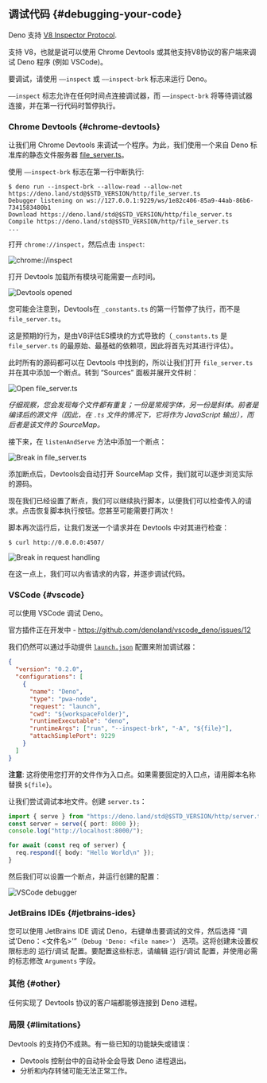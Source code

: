 ## 调试代码 {#debugging-your-code}

Deno 支持 [V8 Inspector Protocol](https://v8.dev/docs/inspector).

支持 V8，也就是说可以使用 Chrome Devtools 或其他支持V8协议的客户端来调试 Deno 程序 (例如 VSCode)。

要调试，请使用 `——inspect` 或 `——inspect-brk` 标志来运行 Deno。

`——inspect` 标志允许在任何时间点连接调试器，而 `——inspect-brk` 将等待调试器连接，并在第一行代码时暂停执行。

### Chrome Devtools {#chrome-devtools}

让我们用 Chrome Devtools 来调试一个程序。为此，我们使用一个来自 Deno 标准库的静态文件服务器 [file_server.ts](https://deno.land/std@$STD_VERSION/http/file_server.ts)。

使用 `——inspect-brk` 标志在第一行中断执行:

```shell
$ deno run --inspect-brk --allow-read --allow-net https://deno.land/std@$STD_VERSION/http/file_server.ts
Debugger listening on ws://127.0.0.1:9229/ws/1e82c406-85a9-44ab-86b6-7341583480b1
Download https://deno.land/std@$STD_VERSION/http/file_server.ts
Compile https://deno.land/std@$STD_VERSION/http/file_server.ts
...
```

打开 `chrome://inspect`，然后点击 `inspect`:

![chrome://inspect](../images/debugger1.jpg)

打开 Devtools 加载所有模块可能需要一点时间。

![Devtools opened](../images/debugger2.jpg)

您可能会注意到，Devtools在 `_constants.ts` 的第一行暂停了执行，而不是 `file_server.ts`。

 这是预期的行为，是由V8评估ES模块的方式导致的（`_constants.ts` 是 `file_server.ts` 的最原始、最基础的依赖项，因此将首先对其进行评估）。

此时所有的源码都可以在 Devtools 中找到的，所以让我们打开 `file_server.ts` 并在其中添加一个断点。转到 “Sources” 面板并展开文件树：

![Open file_server.ts](../images/debugger3.jpg)

_仔细观察，您会发现每个文件都有重复；一份是常规字体，另一份是斜体。前者是编译后的源文件（因此，在 `.ts` 文件的情况下，它将作为 JavaScript 输出），而后者是该文件的 SourceMap。_

接下来，在 `listenAndServe` 方法中添加一个断点：

![Break in file_server.ts](../images/debugger4.jpg)

添加断点后，Devtools会自动打开 SourceMap 文件，我们就可以逐步浏览实际的源码。

现在我们已经设置了断点，我们可以继续执行脚本，以便我们可以检查传入的请求。点击恢复脚本执行按钮。您甚至可能需要打两次！

脚本再次运行后，让我们发送一个请求并在 Devtools 中对其进行检查：

```
$ curl http://0.0.0.0:4507/
```

![Break in request handling](../images/debugger5.jpg)

在这一点上，我们可以内省请求的内容，并逐步调试代码。

### VSCode {#vscode}

可以使用 VSCode 调试 Deno。

官方插件正在开发中 - https://github.com/denoland/vscode_deno/issues/12

我们仍然可以通过手动提供 [`launch.json`](https://code.visualstudio.com/docs/editor/debugging#_launch-configurations) 配置来附加调试器：

```json
{
  "version": "0.2.0",
  "configurations": [
    {
      "name": "Deno",
      "type": "pwa-node",
      "request": "launch",
      "cwd": "${workspaceFolder}",
      "runtimeExecutable": "deno",
      "runtimeArgs": ["run", "--inspect-brk", "-A", "${file}"],
      "attachSimplePort": 9229
    }
  ]
}
```

**注意**: 这将使用您打开的文件作为入口点。如果需要固定的入口点，请用脚本名称替换 `${file}`。

让我们尝试调试本地文件。创建 `server.ts`：

```ts
import { serve } from "https://deno.land/std@$STD_VERSION/http/server.ts";
const server = serve({ port: 8000 });
console.log("http://localhost:8000/");

for await (const req of server) {
  req.respond({ body: "Hello World\n" });
}
```

然后我们可以设置一个断点，并运行创建的配置：

![VSCode debugger](../images/debugger7.jpg)

### JetBrains IDEs {#jetbrains-ides}

您可以使用 JetBrains IDE 调试 Deno，右键单击要调试的文件，然后选择 “调试'Deno：<文件名>'”（`Debug 'Deno: <file name>'`） 选项。这将创建未设置权限标志的 运行/调试 配置。要配置这些标志，请编辑 运行/调试 配置，并使用必需的标志修改 `Arguments` 字段。

### 其他 {#other}

任何实现了 Devtools 协议的客户端都能够连接到 Deno 进程。

### 局限 {#limitations}

Devtools 的支持仍不成熟。有一些已知的功能缺失或错误：

- Devtools 控制台中的自动补全会导致 Deno 进程退出。
- 分析和内存转储可能无法正常工作。
